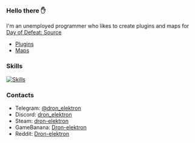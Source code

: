 ### Hello there :hand:

I'm an unemployed programmer who likes to create plugins and maps for [Day of Defeat: Source](https://store.steampowered.com/app/300/Day_of_Defeat_Source)

* [Plugins](https://github.com/dronelektron?tab=repositories&q=&type=&language=sourcepawn)
* [Maps](https://gamebanana.com/members/submissions/mods/1755814)

### Skills

[![Skills](https://skillicons.dev/icons?i=idea,vscode,git,mysql,sqlite,c,cpp,java,kotlin,py,lua)](https://skillicons.dev)

### Contacts

* Telegram: [@dron_elektron](https://t.me/dron_elektron)
* Discord: [dron_elektron](https://discordapp.com/users/230291697869914112)
* Steam: [dron-elektron](https://steamcommunity.com/id/dron-elektron)
* GameBanana: [Dron-elektron](https://gamebanana.com/members/1755814)
* Reddit: [Dron-elektron](https://www.reddit.com/user/Dron-elektron)

